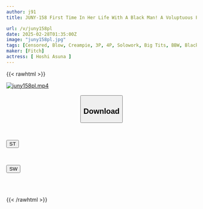 ```yaml
---
author: j91
title: JUNY-158 First Time In Her Life With A Black Man! A Voluptuous Female Instructor, Asuna Hoshi, Is Hooked On A Huge Cock That Is Incomparable To Her Husband's.

url: /v/juny158pl
date: 2025-02-28T01:35:00Z
image: "juny158pl.jpg"
tags: [Censored, Blow, Creampie, 3P, 4P, Solowork, Big Tits, BBW, Black Actor, Acme · Orgasm	]
maker: [Fitch]
actress: [ Hoshi Asuna ]
---
```



{{< rawhtml >}}

<div class="video" data-videoid="6Rpgo7zwr4S98G7">
    <a href="javascript:;">
        <img src="/v/juny158pl/juny158pl.jpg" width="WIDTH" height="HEIGHT" alt="juny158pl.mp4" loading="lazy">
    </a>
</div>

<script type="text/javascript" src="https://j91.asia/asset/on-demand-st.js"></script>

<br>
  <link rel="stylesheet" href="https://j91.asia/asset/bs5.css">
  
  <center>
  <button class="btn btn-primary" type="button" data-bs-toggle="collapse" data-bs-target=".multi-collapse" aria-expanded="false" aria-controls="multiCollapseExample1 multiCollapseExample2"><h2>Download</h2></button></center>
</p>
<div class="row">
  <div class="col">
    <div class="collapse multi-collapse" id="multiCollapseExample1">
      <div class="card card-body">
	      	      <br>
<div class="buttons">  
<p><a href="/v/juny158pl/st.html" target="_blank"><button class="btn-hover color-3"><i class="fa fa-download"></i> ST</button></a></p></div>
    </div>
  </div>
</div>
  <div class="col">
    <div class="collapse multi-collapse" id="multiCollapseExample2">
      <div class="card card-body">
	      <br>
<div class="buttons">
<p><a href="/v/juny158pl/sw.html" target="_blank"><button class="btn-hover color-2"><i class="fa fa-download"></i> SW</button></a></p></div>
<br><br>
      </div>
    </div>
  </div>
</div>

{{< /rawhtml >}}